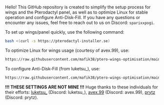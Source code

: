 Hello! This GitHub repository is created to simplify the setup process for wings and the Pterodactyl panel, as well as to optimize Linux for stable operation and configure Anti-Disk-Fill. If you have any questions or encounter any issues, feel free to reach out to us on Discord: `sparixxpogi`.

To set up wings/panel quickly, use the following command:
```bash
bash <(curl -s https://pterodactyl-installer.se)
```

To optimize Linux for wings usage (courtesy of avex.99), use:
```bash
https://raw.githubusercontent.com/mafik38/ptero-wings-optimisation/main/avex-linux-optimisation.sh
```

To configure Anti-Disk-Fill (from luketsu_), use:
```bash
https://raw.githubusercontent.com/mafik38/ptero-wings-optimisation/main/ewn-antidiskfill.sh
```

**!!! THESE SETTINGS ARE NOT MINE !!!** Huge thanks to these individuals for their efforts: [luketsu_](https://github.com/ewn69) (Discord: luketsu_), [avex.99](https://github.com/avexXS) (Discord: avex.99), [prytz](https://github.com/vilhelmprytz) (Discord: prytz).
